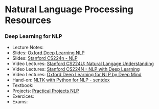 # Natural Language Processing Resources

### Deep Learning for NLP

- Lecture Notes:
- Slides: [Oxford Deep Learning NLP](https://github.com/oxford-cs-deepnlp-2017/lectures)
- Slides: [Stanford CS224n - NLP](http://web.stanford.edu/class/cs224n/)
- Video Lectures: [Stanford CS224U: Natural Langage Understanding](https://www.youtube.com/playlist?list=PLoROMvodv4rPt5D0zs3YhbWSZA8Q_DyiJ)
- Video Lectures: [Stanford CS224N - NLP with Deep Learning](https://www.youtube.com/playlist?list=PLoROMvodv4rOhcuXMZkNm7j3fVwBBY42z)
- Video Lectures: [Oxford Deep Learning for NLP by Deep Mind](https://www.youtube.com/playlist?list=PL613dYIGMXoZBtZhbyiBqb0QtgK6oJbpm)
- Hand-on: [NLTK with Python for NLP - sentdex](https://www.youtube.com/playlist?list=PLQVvvaa0QuDf2JswnfiGkliBInZnIC4HL)
- Textbook:
- Projects: [Practical Projects NLP](https://github.com/oxford-cs-deepnlp-2017)
- Exercices:
- Exams:
